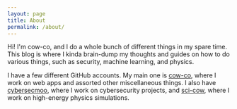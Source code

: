```yaml
---
layout: page
title: About
permalink: /about/
---
```


Hi! I'm cow-co, and I do a whole bunch of different things in my spare time. This blog is where I kinda brain-dump my thoughts and guides on how to do various things, such as security, machine learning, and physics.

I have a few different GitHub accounts. My main one is [cow-co](https://github.com/cow-co), where I work on web apps and assorted other miscellaneous things. I also have [cybersecmoo](https://github.com/cybersecmoo), where I work on cybersecurity projects, and [sci-cow](https://github.com/sci-cow), where I work on high-energy physics simulations.
